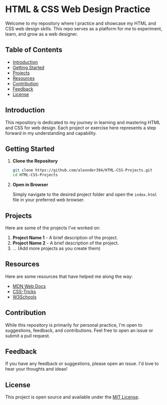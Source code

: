 # HTML & CSS Web Design Practice

Welcome to my repository where I practice and showcase my HTML and CSS web design skills. This repo serves as a platform for me to experiment, learn, and grow as a web designer.

## Table of Contents

- [Introduction](#introduction)
- [Getting Started](#getting-started)
- [Projects](#projects)
- [Resources](#resources)
- [Contribution](#contribution)
- [Feedback](#feedback)
- [License](#license)

## Introduction

This repository is dedicated to my journey in learning and mastering HTML and CSS for web design. Each project or exercise here represents a step forward in my understanding and capability.

## Getting Started

1. **Clone the Repository**

   ```bash
   git clone https://github.com/alexnder394/HTML-CSS-Projects.git
   cd HTML-CSS-Projects
   ```

2. **Open in Browser**

   Simply navigate to the desired project folder and open the `index.html` file in your preferred web browser.

## Projects

Here are some of the projects I've worked on:

1. **Project Name 1** - A brief description of the project.
2. **Project Name 2** - A brief description of the project.
3. ... (Add more projects as you create them)

## Resources

Here are some resources that have helped me along the way:

- [MDN Web Docs](https://developer.mozilla.org/en-US/)
- [CSS-Tricks](https://css-tricks.com/)
- [W3Schools](https://www.w3schools.com/)

## Contribution

While this repository is primarily for personal practice, I'm open to suggestions, feedback, and contributions. Feel free to open an issue or submit a pull request.

## Feedback

If you have any feedback or suggestions, please open an issue. I'd love to hear your thoughts and ideas!

## License

This project is open source and available under the [MIT License](https://opensource.org/license/mit/).
